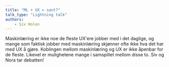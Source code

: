```yaml
---
title: "ML + UX = sant?"
talk_type: "Lightning talk"
authors:
    - Siv Holen
---
```

Maskinlæring er ikke noe de fleste UX'ere jobber med i det daglige, og mange som faktisk jobber med maskinlæring skjønner ofte ikke hva det har med UX å gjøre.  Koblingen mellom maskinlæring og UX er ikke åpenbar for de fleste. Likevel er mulighetene mange i samspillet mellom disse to. Siv og Nora tar debatten!
